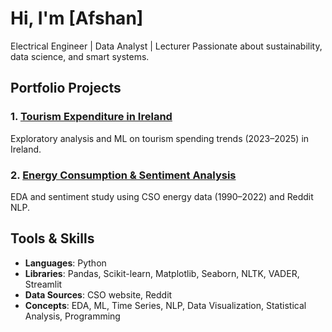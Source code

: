 # Hi, I'm [Afshan]

Electrical Engineer | Data Analyst | Lecturer
Passionate about sustainability, data science, and smart systems.

## Portfolio Projects

### 1. [Tourism Expenditure in Ireland](https://github.com/afshan-code/ireland-tourism-expenditure-analysis)  
Exploratory analysis and ML on tourism spending trends (2023–2025) in Ireland.

### 2. [Energy Consumption & Sentiment Analysis](https://github.com/afshan-code/ireland-energy-consumption-analysis)  
EDA and sentiment study using CSO energy data (1990–2022) and Reddit NLP.

## Tools & Skills

- **Languages**: Python
- **Libraries**: Pandas, Scikit-learn, Matplotlib, Seaborn, NLTK, VADER, Streamlit
- **Data Sources**: CSO website, Reddit 
- **Concepts**: EDA, ML, Time Series, NLP, Data Visualization, Statistical Analysis, Programming
